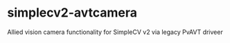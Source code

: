 simplecv2-avtcamera
===================

Allied vision camera functionality for SimpleCV v2 via legacy PvAVT driveer
